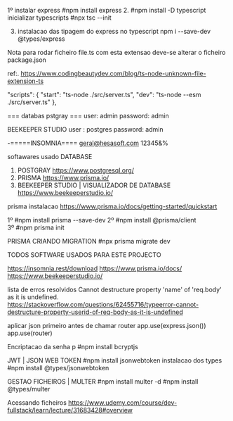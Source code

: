 1º instalar express 
#npm install express 
2. #npm install -D typescript
inicializar typescripts 
#npx tsc --init

 3. instalacao das tipagem do express no typescript
npm i --save-dev @types/express


Nota para rodar ficheiro file.ts com esta extensao deve-se alterar o ficheiro 
package.json 

ref:. https://www.codingbeautydev.com/blog/ts-node-unknown-file-extension-ts

"scripts": {
    "start": "ts-node ./src/server.ts",
    "dev": "ts-node --esm  ./src/server.ts"
  },


  === databas pstgray ===
  user: admin
  password: admin

  BEEKEEPER STUDIO
  user : postgres
  password: admin


  -=====INSOMNIA====
   geral@hesasoft.com
   12345&%




  softawares usado DATABASE 

  1. POSTGRAY  https://www.postgresql.org/
  2. PRISMA https://www.prisma.io/  
  3. BEEKEEPER STUDIO | VISUALIZADOR DE DATABASE  https://www.beekeeperstudio.io/

  prisma instalacao 
  https://www.prisma.io/docs/getting-started/quickstart

  1º #npm install prisma --save-dev
  2º #npm install @prisma/client  
  3º #npm prisma init 

  PRISMA CRIANDO MIGRATION 
  #npx prisma migrate dev 


  TODOS SOFTWARE USADOS PARA ESTE PROJECTO

  https://insomnia.rest/download
  https://www.prisma.io/docs/
  https://www.beekeeperstudio.io/



  lista de erros resolvidos 
  Cannot destructure property 'name' of 'req.body' as it is undefined.
  https://stackoverflow.com/questions/62455716/typeerror-cannot-destructure-property-userid-of-req-body-as-it-is-undefined

  aplicar json primeiro antes de chamar router 
  app.use(express.json())
  app.use(router)


Encriptacao da senha p
#npm install bcryptjs

JWT | JSON WEB TOKEN 
#npm install jsonwebtoken
instalacao dos types 
#npm install @types/jsonwebtoken

GESTAO FICHEIROS |   MULTER 
#npm install multer -d 
#npm install @types/multer

Acessando ficheiros
https://www.udemy.com/course/dev-fullstack/learn/lecture/31683428#overview


